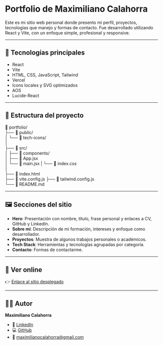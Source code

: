 # Portfolio de Maximiliano Calahorra

Este es mi sitio web personal donde presento mi perfil, proyectos, tecnologías que manejo y formas de contacto. Fue desarrollado utilizando React y Vite, con un enfoque simple, profesional y responsive.

---

## 🚀 Tecnologías principales

- React
- Vite
- HTML, CSS, JavaScript, Tailwind
- Vercel
- Icons locales y SVG optimizados
- AOS
- Lucide-React

---

## 🧱 Estructura del proyecto
📁 portfolio/  
├── 📂 public/  
│ └── 📁 tech-icons/  
│  
├── 📂 src/  
│ ├── 📁 components/   
│ ├── 📄 App.jsx  
│ └── 📄 main.jsx 
| └── 📄 index.css  
│  
├── 📄 index.html  
├── 📄 vite.config.js
├── 📄 tailwind.config.js    
└── 📄 README.md  

---

## 🖼️ Secciones del sitio

- **Hero**: Presentación con nombre, título, frase personal y enlaces a CV, GitHub y LinkedIn.
- **Sobre mí**: Descripción de mi formación, intereses y enfoque como desarrollador.
- **Proyectos**: Muestra de algunos trabajos personales o académicos.
- **Tech Stack**: Herramientas y tecnologías agrupadas por categoría.
- **Contacto**: Formas de contactarme.

---

## 🔗 Ver online

👉 [Enlace al sitio desplegado](https://maximilianocalahorra.vercel.app)

---

## 🧑‍💻 Autor

**Maximiliano Calahorra**  
- 💼 [LinkedIn](https://linkedin.com/in/maximiliano-calahorra)  
- 💻 [GitHub](https://github.com/MaximilianoCalahorra)  
- 📧 maximilianocalahorra@gmail.com
